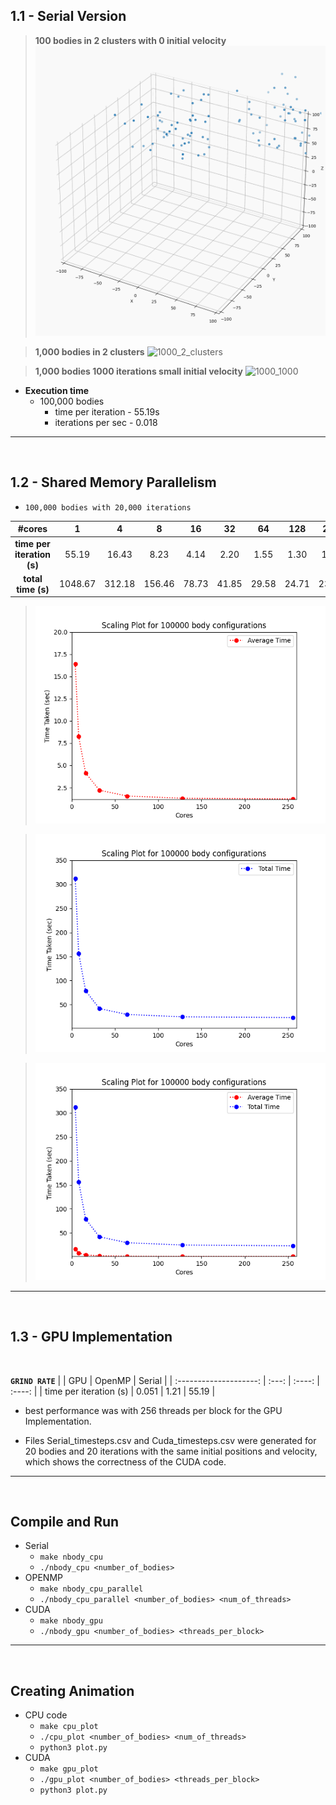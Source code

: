 ## **1.1 - Serial Version**
> **100 bodies in 2 clusters with 0 initial velocity**
![100_2_clusters_0_v](/GIFS/100_2_clusters_0_v.gif)

> **1,000 bodies in 2 clusters**
![1000_2_clusters](/GIFS/1000_2_clusters.gif)

> **1,000 bodies 1000 iterations small initial velocity**
![1000_1000](/GIFS/1000_1000.gif)

* **Execution time**
    * 100,000 bodies
        * time per iteration - 55.19s
        * iterations per sec - 0.018

---
</br>

## **1.2 - Shared Memory Parallelism**

* ```100,000 bodies with 20,000 iterations``` 

|          \#cores           |    1    |   4    |   8    |  16   |  32   |  64   |  128  |  256  |
| :------------------------: | :-----: | :----: | :----: | :---: | :---: | :---: | :---: | :---: |
| **time per iteration (s)** |  55.19  | 16.43  |  8.23  | 4.14  | 2.20  | 1.55  | 1.30  | 1.21  |
|     **total time (s)**     | 1048.67 | 312.18 | 156.46 | 78.73 | 41.85 | 29.58 | 24.71 | 23.13 |

> ![](/Plots/openmp_avg.png)

> ![](/Plots/openmp_tot.png)

> ![](/Plots/openmp_combined.png)
---
</br>

## **1.3 - GPU Implementation**
</br>

**```GRIND RATE```**
|                        |  GPU  | OpenMP | Serial |
| :--------------------: | :---: | :----: | :----: |
| time per iteration (s) | 0.051 |  1.21  | 55.19  |

* best performance was with 256 threads per block for the GPU Implementation.

* Files Serial_timesteps.csv and Cuda_timesteps.csv were generated for 20 bodies and 20 iterations with the same initial positions and velocity, which shows the correctness of the CUDA code.

---
</br>

## **Compile and Run**

* Serial
    * ```make nbody_cpu```
    * ```./nbody_cpu <number_of_bodies>```
* OPENMP
    * ```make nbody_cpu_parallel```
    * ```./nbody_cpu_parallel <number_of_bodies> <num_of_threads>```
* CUDA
    * ```make nbody_gpu```
    * ```./nbody_gpu <number_of_bodies> <threads_per_block>```

---
</br>

## **Creating Animation**
* CPU code
    * ```make cpu_plot```
    * ```./cpu_plot <number_of_bodies> <num_of_threads>```
    * ```python3 plot.py```
* CUDA
    * ```make gpu_plot``` 
    * ```./gpu_plot <number_of_bodies> <threads_per_block>```
    * ```python3 plot.py```
